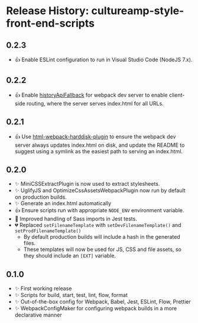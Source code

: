 # Release History: cultureamp-style-front-end-scripts

## 0.2.3

* 👍 Enable ESLint configuration to run in Visual Studio Code (NodeJS 7.x).

## 0.2.2

* 👍 Enable [historyApiFallback](https://webpack.js.org/configuration/dev-server/#devserver-historyapifallback) for webpack dev server to enable client-side routing, where the server serves index.html for all URLs.

## 0.2.1

* 👍 Use [html-webpack-harddisk-plugin](https://github.com/jantimon/html-webpack-harddisk-plugin) to ensure the webpack dev server always updates index.html on disk, and update the README to suggest using a symlink as the easiest path to serving an index.html.

## 0.2.0

* ✨ MiniCSSExtractPlugin is now used to extract stylesheets.
* ✨ UglifyJS and OptimizeCssAssetsWebpackPlugin now run by default on production builds.
* ✨ Generate an index.html automatically
* 👍 Ensure scripts run with appropriate `NODE_ENV` environment variable.
* 🐛 Improved handling of Sass imports in Jest tests.
* 💔 Replaced `setFilenameTemplate` with `setDevFilenameTemplate()` and `setProdFilenameTemplate()`
  * By default production builds will include a hash in the generated files.
  * These templates will now be used for JS, CSS and file assets, so they should include an `[EXT]` variable.

## 0.1.0

* ✨ First working release
* ✨ Scripts for build, start, test, lint, flow, format
* ✨ Out-of-the-box config for Webpack, Babel, Jest, ESLint, Flow, Prettier
* ✨ WebpackConfigMaker for configuring webpack builds in a more declarative manner
